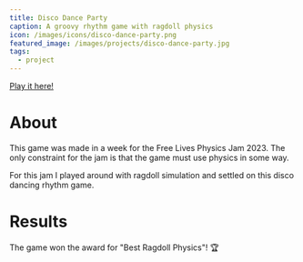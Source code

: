 ```yaml
---
title: Disco Dance Party
caption: A groovy rhythm game with ragdoll physics
icon: /images/icons/disco-dance-party.png
featured_image: /images/projects/disco-dance-party.jpg
tags:
  - project
---
```


[Play it here!](https://miltage.itch.io/disco-dance-party)

# About

This game was made in a week for the Free Lives Physics Jam 2023. The only constraint for the jam is that the game must use physics in some way.

For this jam I played around with ragdoll simulation and settled on this disco dancing rhythm game.

# Results

The game won the award for "Best Ragdoll Physics"! 🏆